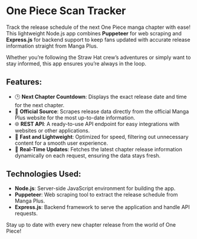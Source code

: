 # One Piece Scan Tracker

Track the release schedule of the next One Piece manga chapter with ease! This lightweight Node.js app combines **Puppeteer** for web scraping and **Express.js** for backend support to keep fans updated with accurate release information straight from Manga Plus.

Whether you’re following the Straw Hat crew’s adventures or simply want to stay informed, this app ensures you’re always in the loop.

## Features:

- 🕒 **Next Chapter Countdown**: Displays the exact release date and time for the next chapter.
- 🔗 **Official Source**: Scrapes release data directly from the official Manga Plus website for the most up-to-date information.
- 🌐 **REST API**: A ready-to-use API endpoint for easy integrations with websites or other applications.
- 🚀 **Fast and Lightweight**: Optimized for speed, filtering out unnecessary content for a smooth user experience.
- 🔄 **Real-Time Updates**: Fetches the latest chapter release information dynamically on each request, ensuring the data stays fresh.

## Technologies Used:

- **Node.js**: Server-side JavaScript environment for building the app.
- **Puppeteer**: Web scraping tool to extract the release schedule from Manga Plus.
- **Express.js**: Backend framework to serve the application and handle API requests.

Stay up to date with every new chapter release from the world of One Piece!
